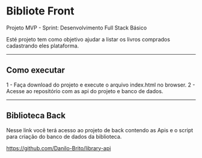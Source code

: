 # Bibliote Front

Projeto MVP - Sprint: Desenvolvimento Full Stack Básico

Esté projeto tem como objetivo ajudar a listar os livros comprados cadastrando eles plataforma.

---
## Como executar

1 - Faça download do projeto e execute o arquivo index.html no browser.
2 - Acesse ao repositório com as api do projeto e banco de dados.

---
## Biblioteca Back

Nesse link você terá acesso ao projeto de back contendo as Apis e o script para criação do banco de dados da biblioteca.

https://github.com/Danilo-Brito/library-api

